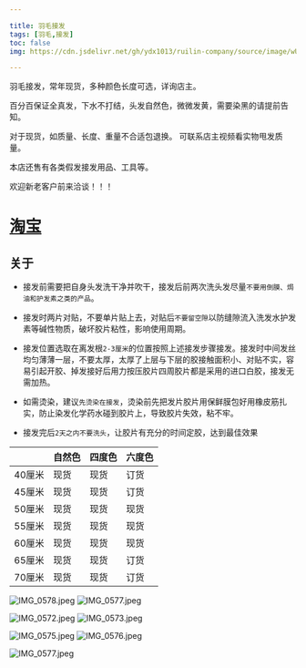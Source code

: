 ```yaml
---

title: 羽毛接发
tags: [羽毛,接发]
toc: false
img: https://cdn.jsdelivr.net/gh/ydx1013/ruilin-company/source/image/wUVgnF.jpeg

---
```



羽毛接发，常年现货，多种颜色长度可选，详询店主。

百分百保证全真发，下水不打结，头发自然色，微微发黄，需要染黑的请提前告知。


对于现货，如质量、长度、重量不合适包退换。 可联系店主视频看实物甩发质量。

本店还售有各类假发接发用品、工具等。

欢迎新老客户前来洽谈！！！

# [淘宝](https://shop128750684.taobao.com/) 
 
## 关于

- 接发前需要把自身头发洗干净并吹干，接发后前两次洗头发尽量`不要用倒膜、焗油和护发素之类的产品`。

- 接发时两片对贴，不要单片贴上去，对贴后`不要留空隙`以防缝隙流入洗发水护发素等碱性物质，破坏胶片粘性，影响使用周期。

- 接发位置选取在离发根`2-3厘米`的位置按照上述接发步骤接发。接发时中间发丝均匀薄薄一层，不要太厚，太厚了上层与下层的胶接触面积小、对贴不实，容易引起开胶、掉发接好后用力按压胶片四周胶片都是采用的进口白胶，接发无需加热。

- 如需烫染，建议`先烫染在接发`，烫染前先把发片胶片用保鲜膜包好用橡皮筋扎实，防止染发化学药水碰到胶片上，导致胶片失效，粘不牢。

- 接发完后`2天之内不要洗头`，让胶片有充分的时间定胶，达到最佳效果
 
 




|        | 自然色 | 四度色 | 六度色 |
|--------|--------|--------|--------|
| 40厘米 | 现货   | 现货   | 订货   |
| 45厘米 | 现货   | 现货   | 订货   |
| 50厘米 | 现货   | 现货   | 现货   |
| 55厘米 | 现货   | 现货   | 现货   |
| 60厘米 | 现货   | 现货   | 现货   |
| 65厘米 | 现货   | 现货   | 订货   |
| 70厘米 | 现货   | 现货   | 订货   |



![IMG_0578.jpeg](https://cdn.jsdelivr.net/gh/ydx1013/ruilin-company/source/image/bXHjz9.jpeg)
![IMG_0577.jpeg](https://cdn.jsdelivr.net/gh/ydx1013/ruilin-company/source/image/46uazD.jpeg)



![IMG_0572.jpeg](https://cdn.jsdelivr.net/gh/ydx1013/ruilin-company/source/image/m3fhzC.jpeg)
![IMG_0573.jpeg](https://cdn.jsdelivr.net/gh/ydx1013/ruilin-company/source/image/qqzVxv.jpeg)

![IMG_0575.jpeg](https://cdn.jsdelivr.net/gh/ydx1013/ruilin-company/source/image/BZ9JOK.jpeg)
![IMG_0576.jpeg](https://cdn.jsdelivr.net/gh/ydx1013/ruilin-company/source/image/wUVgnF.jpeg)

![IMG_0577.jpeg](https://cdn.jsdelivr.net/gh/ydx1013/ruilin-company/source/image/address.jpg)
